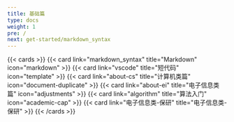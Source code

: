```yaml
---
title: 基础篇
type: docs
weight: 1
pre: /
next: get-started/markdown_syntax
---
```


{{< cards >}} 
    {{< card link="markdown_syntax" title="Markdown" icon="markdown" >}}
    {{< card link="vscode" title="短代码" icon="template" >}}
    {{< card link="about-cs" title="计算机类篇" icon="document-duplicate" >}}
    {{< card link="about-ei" title="电子信息类篇" icon="adjustments" >}}
    {{< card link="algorithm" title="算法入门" icon="academic-cap" >}}
    {{< card link="电子信息类-保研" title="电子信息类-保研" >}}
{{< /cards >}}
